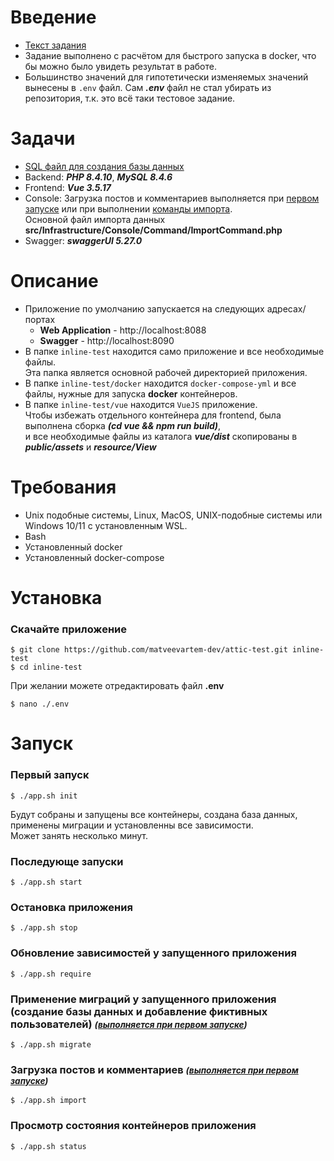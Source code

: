 # Введение  
- [Текст задания](task.txt)  
- Задание выполнено с расчётом для быстрого запуска в docker, что бы можно было увидеть результат в работе.  
- Большинство значений для гипотетически изменяемых значений вынесены в ``.env`` файл. Сам ***.env*** файл не стал убирать из репозитория, т.к. это всё таки тестовое задание.  

# Задачи

- [SQL файл для создания базы данных](sql_database_create_tables.sql)  
- Backend: ***PHP 8.4.10***, ***MySQL 8.4.6***  
- Frontend: ***Vue 3.5.17***  
- Console: Загрузка постов и комментариев выполняется при [первом запуске](#title1) или при выполнении [команды импорта](#title6).  
  Основной файл импорта данных ****src/Infrastructure/Console/Command/ImportCommand.php****
- Swagger: ***swaggerUI 5.27.0***

# Описание

- Приложение по умолчанию запускается на следующих адресах/портах  
  - **Web Application** - http://localhost:8088
  - **Swagger** - http://localhost:8090
- В папке ``inline-test`` находится само приложение и все необходимые файлы.  
Эта папка является основной рабочей директорией приложения.
- В папке ``inline-test/docker`` находится ``docker-compose-yml`` и все файлы, нужные для запуска **docker** контейнеров.
- В папке ``inline-test/vue`` находится ``VueJS`` приложение.  
  Чтобы избежать отдельного контейнера для frontend, была выполнена сборка ***(cd vue && npm run build)***,  
  и все необходимые файлы из каталога ***vue/dist*** скопированы в ***public/assets*** и ***resource/View***

# Требования
- Unix подобные системы, Linux, MacOS, UNIX-подобные системы или Windows 10/11 с установленным WSL.  
- Bash
- Установленный docker
- Установленный docker-compose

# Установка

### Скачайте приложение
```
$ git clone https://github.com/matveevartem-dev/attic-test.git inline-test
$ cd inline-test
```
При желании можете отредактировать файл **.env**
```
$ nano ./.env
```

# Запуск

### <a id="title1">Первый запуск</a>
  ```
  $ ./app.sh init
  ```

Будут собраны и запущены все контейнеры, создана база данных, применены миграции и установленны все зависимости.  
Может занять несколько минут.

### <a id="title2">Последующе запуски</a>
  ```
  $ ./app.sh start
  ```
### <a id="title3">Остановка приложения</a>
  ```
  $ ./app.sh stop
  ```
### <a id="title4">Обновление зависимостей у запущенного приложения</a>
  ```
  $ ./app.sh require
  ```
### <a id="title5">Применение миграций у запущенного приложения (создание базы данных и добавление фиктивных пользователей) <small>***([выполняется при первом запуске](#title1))***</small></a>
  ```
  $ ./app.sh migrate
  ```
### <a id="title6">Загрузка постов и комментариев <small>***([выполняется при первом запуске](#title1))***</small></a>
  ```
  $ ./app.sh import
  ```

### <a id="title7">Просмотр состояния контейнеров приложения</a>
  ```
  $ ./app.sh status
  ```
